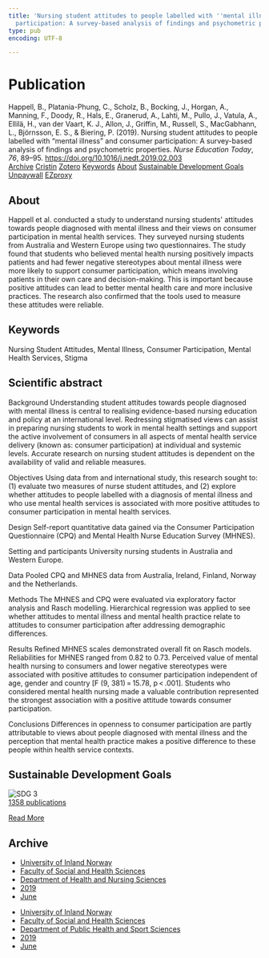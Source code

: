 ```yaml
---
title: 'Nursing student attitudes to people labelled with ''mental illness'' and consumer
  participation: A survey-based analysis of findings and psychometric properties'
type: pub
encoding: UTF-8

---
```

<h1>Publication</h1>
<article id="csl-bib-container-LZ8B323B" class="csl-bib-container">
  <div class="csl-bib-body"> <div class="csl-entry">Happell, B., Platania-Phung, C., Scholz, B., Bocking, J., Horgan, A., Manning, F., Doody, R., Hals, E., Granerud, A., Lahti, M., Pullo, J., Vatula, A., Ellilä, H., van der Vaart, K. J., Allon, J., Griffin, M., Russell, S., MacGabhann, L., Björnsson, E. S., &#38; Biering, P. (2019). Nursing student attitudes to people labelled with “mental illness” and consumer participation: A survey-based analysis of findings and psychometric properties. <i>Nurse Education Today</i>, <i>76</i>, 89–95. <a href="https://doi.org/10.1016/j.nedt.2019.02.003">https://doi.org/10.1016/j.nedt.2019.02.003</a></div> </div>
  <div class="csl-bib-buttons">
    <a href="#taxonomy-article-LZ8B323B" alt="archive" class="csl-bib-button">Archive</a>
    <a href="https://app.cristin.no/results/show.jsf?id=1703836" alt="Cristin" class="csl-bib-button">Cristin</a>
    <a href="http://zotero.org/groups/5881554/items/LZ8B323B" alt="Zotero" class="csl-bib-button">Zotero</a>
    <a href="#keywords-article-LZ8B323B" alt="keywords" class="csl-bib-button">Keywords</a>
    <a href="#about-article-LZ8B323B" alt="about_pub" class="csl-bib-button">About</a>
    <a href="#sdg-article-LZ8B323B" alt="sdg" class="csl-bib-button">Sustainable Development Goals</a>
    <a href="https://doi.org/10.1016/j.nedt.2019.02.003" alt="Unpaywall" class="csl-bib-button">Unpaywall</a>
    <a href="https://doi.org/10.1016/j.nedt.2019.02.003" alt="EZproxy" class="csl-bib-button">EZproxy</a>
  </div>
  <div id="csl-bib-meta-container-LZ8B323B"></div>
</article>
<div id="csl-bib-meta-LZ8B323B" class="csl-bib-meta">
  <article id="about-article-LZ8B323B" class="about_pub-article">
    <h1>About</h1>
    Happell et al. conducted a study to understand nursing students' attitudes towards people diagnosed with mental illness and their views on consumer participation in mental health services. They surveyed nursing students from Australia and Western Europe using two questionnaires. The study found that students who believed mental health nursing positively impacts patients and had fewer negative stereotypes about mental illness were more likely to support consumer participation, which means involving patients in their own care and decision-making. This is important because positive attitudes can lead to better mental health care and more inclusive practices. The research also confirmed that the tools used to measure these attitudes were reliable.
  </article>
  <article id="keywords-article-LZ8B323B" class="keywords-article">
    <h1>Keywords</h1>
    Nursing Student Attitudes, Mental Illness, Consumer Participation, Mental Health Services, Stigma
  </article>
  <article id="abstract-article-LZ8B323B" class="abstract-article">
    <h1>Scientific abstract</h1>
    Background 
Understanding student attitudes towards people diagnosed with mental illness is central to realising evidence-based nursing education and policy at an international level. Redressing stigmatised views can assist in preparing nursing students to work in mental health settings and support the active involvement of consumers in all aspects of mental health service delivery (known as: consumer participation) at individual and systemic levels. Accurate research on nursing student attitudes is dependent on the availability of valid and reliable measures. 
 
Objectives 
Using data from and international study, this research sought to: (1) evaluate two measures of nurse student attitudes, and (2) explore whether attitudes to people labelled with a diagnosis of mental illness and who use mental health services is associated with more positive attitudes to consumer participation in mental health services. 
 
Design 
Self-report quantitative data gained via the Consumer Participation Questionnaire (CPQ) and Mental Health Nurse Education Survey (MHNES). 
 
Setting and participants 
University nursing students in Australia and Western Europe. 
 
Data 
Pooled CPQ and MHNES data from Australia, Ireland, Finland, Norway and the Netherlands. 
 
Methods 
The MHNES and CPQ were evaluated via exploratory factor analysis and Rasch modelling. Hierarchical regression was applied to see whether attitudes to mental illness and mental health practice relate to attitudes to consumer participation after addressing demographic differences. 
 
Results 
Refined MHNES scales demonstrated overall fit on Rasch models. Reliabilities for MHNES ranged from 0.82 to 0.73. Perceived value of mental health nursing to consumers and lower negative stereotypes were associated with positive attitudes to consumer participation independent of age, gender and country [F (9, 381) = 15.78, p < .001]. Students who considered mental health nursing made a valuable contribution represented the strongest association with a positive attitude towards consumer participation. 
 
Conclusions 
Differences in openness to consumer participation are partly attributable to views about people diagnosed with mental illness and the perception that mental health practice makes a positive difference to these people within health service contexts.
  </article>
  <article id="sdg-article-LZ8B323B" class="sdg-article">
    <h1>Sustainable Development Goals</h1>
    <div class="sdg-container"><div id="sdg3" class="sdg">
        <img src="{{< params subfolder >}}images/sdg/sdg03_en.png" class="image" alt="SDG 3">
        <div class="sdg-overlay">
          <a href="{{< params subfolder >}}en/archive/?sdg=3#archive" class="sdg-publication-count"><span>1358</span> publications</a>
          <p><a href="https://sdgs.un.org/goals/goal3" class="sdg-read-more">Read More</a></p>
        </div>
      </div></div>
  </article>
  <article id="taxonomy-article-LZ8B323B" class="taxonomy-article">
    <h1>Archive</h1>
    <ul>
      <li><a href="{{< params subfolder >}}en/archive/?key=3DCRN523">University of Inland Norway</a></li>
      <li><a href="{{< params subfolder >}}en/archive/?key=IDKFS3MX">Faculty of Social and Health Sciences</a></li>
      <li><a href="{{< params subfolder >}}en/archive/?key=GTV4ECMZ">Department of Health and Nursing Sciences</a></li>
      <li><a href="{{< params subfolder >}}en/archive/?key=E7THIEEM">2019</a></li>
      <li><a href="{{< params subfolder >}}en/archive/?key=R3IIEVI9">June</a></li>
    </ul>
    <ul>
      <li><a href="{{< params subfolder >}}en/archive/?key=3DCRN523">University of Inland Norway</a></li>
      <li><a href="{{< params subfolder >}}en/archive/?key=IDKFS3MX">Faculty of Social and Health Sciences</a></li>
      <li><a href="{{< params subfolder >}}en/archive/?key=FJXE3Z8X">Department of Public Health and Sport Sciences</a></li>
      <li><a href="{{< params subfolder >}}en/archive/?key=MXF6ZEHK">2019</a></li>
      <li><a href="{{< params subfolder >}}en/archive/?key=34UPKB27">June</a></li>
    </ul>
  </article>
</div>
